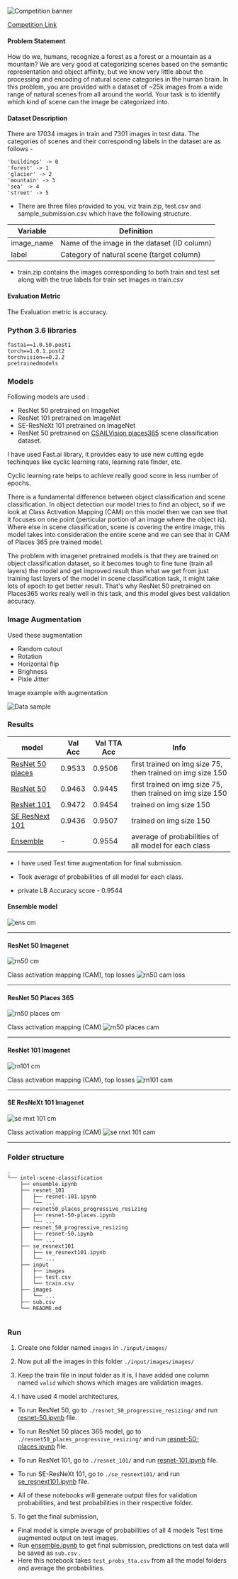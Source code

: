 ![Competition banner](images/banner.png)

[Competition Link](https://datahack.analyticsvidhya.com/contest/practice-problem-intel-scene-classification-challe/)

#### Problem Statement
How do we, humans, recognize a forest as a forest or a mountain as a mountain? We are very good at categorizing scenes based on the semantic representation and object affinity, but we know very little about the processing and encoding of natural scene categories in the human brain. In this problem, you are provided with a dataset of ~25k images from a wide range of natural scenes from all around the world. Your task is to identify which kind of scene can the image be categorized into.

#### Dataset Description

There are 17034 images in train and 7301 images in test data. The categories of scenes and their corresponding labels in the dataset are as follows -
```
'buildings' -> 0
'forest' -> 1
'glacier' -> 2
'mountain' -> 3
'sea' -> 4
'street' -> 5
```
- There are three files provided to you, viz train.zip, test.csv and sample_submission.csv which have the following structure.

| Variable	| Definition |
| ------------- | ----------------- |
| image_name	| Name of the image in the dataset (ID column) |
| label | Category of natural scene (target column) |
 

- train.zip contains the images corresponding to both train and test set along with the true labels for train set images in train.csv

#### Evaluation Metric
The Evaluation metric is accuracy.


### Python 3.6 libraries
```
fastai==1.0.50.post1
torch==1.0.1.post2
torchvision==0.2.2
pretrainedmodels
```

### Models
Following models are used :

- ResNet 50 pretrained on ImageNet
- ResNet 101 pretrained on ImageNet
- SE-ResNeXt 101 pretrained on ImageNet
- ResNet 50 pretrained on [CSAILVision places365](https://github.com/CSAILVision/places365) scene classification dataset.

I have used Fast.ai library, it provides easy to use new cutting egde techinques like cyclic learning rate, learning rate finder, etc.

Cyclic learning rate helps to achieve really good score in less number of epochs.


There is a fundamental difference between object classification and scene classification. In object detection our model tries to find an object, so if we look at Class Activation Mapping (CAM) on this model then we can see that it focuses on one point (perticular portion of an image where the object is). Where else in scene classification, scene is covering the entire image, this model takes into consideration the entire scene and we can see that in CAM of Places 365 pre trained model.

The problem with imagenet pretrained models is that they are trained on object classification dataset, so it becomes tough to fine tune (train all layers) the model and get improved result than what we get from just training last layers of the model in scene classification task, it might take lots of epoch to get better result. That's why ResNet 50 pretrained on Places365 works really well in this task, and this model gives  best validation accuracy.


### Image Augmentation

Used these augmentation
- Random cutout
- Rotation
- Horizontal flip 
- Brighness
- Pixle Jitter

Image example with augmentation

![Data sample](images/img_with_aug.png)

### Results

|model|Val Acc| Val TTA Acc |  Info |
|-----|-------|-------------|-------|
| [ResNet 50 places](resnet50_places_progressive_resizing/resnet-50-places.ipynb) | 0.9533 | 0.9506 | first trained on img size 75, then trained on img size 150 |
| [ResNet 50](resnet_50_progressive_resizing/resnet-50.ipynb) | 0.9463 | 0.9445 | first trained on img size 75, then trained on img size 150 |
| [ResNet 101](resnet_101/resnet-101.ipynb) | 0.9472 | 0.9454 | trained on img size 150 |
| [SE ResNext 101](se_resnext101/se_resnext101.ipynb) | 0.9436 | 0.9507 | trained on img size 150 |
| [Ensemble](ensemble.ipynb) | - | 0.9554 | average of probabilities of all model for each class |

- I have used Test time augmentation for final submission.
- Took average of probabilities of all model for each class.

- private LB Accuracy score - 0.9544

#### Ensemble model
![ens cm](images/ensemble_cm.png)

---
#### ResNet 50 Imagenet

![rn50 cm](images/rn50_cm.png)

Class activation mapping (CAM), top losses
![rn50 cam loss](images/rn50_cam_loss.png)

---
#### ResNet 50 Places 365

![rn50 places cm](images/rn50_plac_part2_cm.png)

Class activation mapping (CAM)
![rn50 places cam ](images/rn50_plac_cam.png)

---
#### ResNet 101 Imagenet

![rn101 cm](images/rn101_cm.png)

Class activation mapping (CAM), top losses
![rn101 cam ](images/rn101_cam_loss.png)

---
#### SE ResNeXt 101 Imagenet

![se rnxt 101 cm](images/se_rn101_cm.png)

Class activation mapping (CAM)
![se rnxt 101 cam ](images/se_rn101_cam.png)

---

### Folder structure

```
.
└── intel-scene-classification
    ├── ensemble.ipynb
    ├── resnet_101
    │   ├── resnet-101.ipynb
    │   └── ...
    ├── resnet50_places_progressive_resizing
    │   ├── resnet-50-places.ipynb
    │   └── ...
    ├── resnet_50_progressive_resizing
    │   ├── resnet-50.ipynb
    │   └── ...
    ├── se_resnext101
    │   ├── se_resnext101.ipynb
    │   └── ...
    ├── input
    │	├── images
    │	├── test.csv
    │	└── train.csv
    ├── images
    │   └── ...
    ├── sub.csv
    └── README.md


```

### Run

1. Create one folder named `images` in `./input/images/`
2. Now put all the images in this folder `./input/images/images/`

3. Keep the train file in input folder as it is, I have added one column named `valid` which shows which images are validation images.

4. I have used 4 model architectures,
 - To run ResNet 50, go to `./resnet_50_progressive_resizing/` and run [resnet-50.ipynb](resnet_50_progressive_resizing/resnet-50.ipynb) file.

 - To run ResNet 50 places 365 model, go to `./resnet50_places_progressive_resizing/`  and run [resnet-50-places.ipynb](resnet50_places_progressive_resizing/resnet-50-places.ipynb) file.

 - To run ResNet 101, go to `./resnet_101/` and run [resnet-101.ipynb](resnet_101/resnet-101.ipynb) file.

 - To run SE-ResNeXt 101, go to `./se_resnext101/` and run [se_resnext101.ipynb](se_resnext101/se_resnext101.ipynb) file.

 - All of these notebooks will generate output files for validation probabilities, and test probabilities in their respective folder.

5. To get the final submission,
 - Final model is simple average of probabilities of all 4 models Test time augmented output on test images.
 - Run [ensemble.ipynb](ensemble.ipynb) to get final submission, predictions on test data will be saved as `sub.csv` .
 - Here this notebook takes `test_probs_tta.csv` from all the model folders and average the probabilities.








